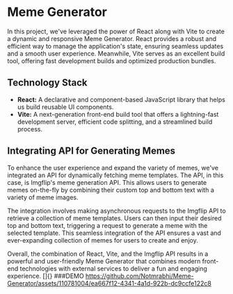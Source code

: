 # Meme Generator

In this project, we've leveraged the power of React along with Vite to create a dynamic and responsive Meme Generator. React provides a robust and efficient way to manage the application's state, ensuring seamless updates and a smooth user experience. Meanwhile, Vite serves as an excellent build tool, offering fast development builds and optimized production bundles.

## Technology Stack
- **React:** A declarative and component-based JavaScript library that helps us build reusable UI components.
- **Vite:** A next-generation front-end build tool that offers a lightning-fast development server, efficient code splitting, and a streamlined build process.

## Integrating API for Generating Memes
To enhance the user experience and expand the variety of memes, we've integrated an API for dynamically fetching meme templates. The API, in this case, is Imgflip's meme generation API. This allows users to generate memes on-the-fly by combining their custom top and bottom text with a variety of meme images.

The integration involves making asynchronous requests to the Imgflip API to retrieve a collection of meme templates. Users can then input their desired top and bottom text, triggering a request to generate a meme with the selected template. This seamless integration of the API ensures a vast and ever-expanding collection of memes for users to create and enjoy.

Overall, the combination of React, Vite, and the Imgflip API results in a powerful and user-friendly Meme Generator that combines modern front-end technologies with external services to deliver a fun and engaging experience.
[]{}
###DEMO
https://github.com/Notmrabhi/Meme-Generator/assets/110781004/ea667f12-4341-4a1d-922b-dc9ccfe122c8

